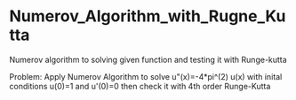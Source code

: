 # Numerov_Algorithm_with_Rugne_Kutta
Numerov algorithm to solving given function and testing it with Runge-kutta

Problem:
Apply Numerov Algorithm to solve u"(x)=-4*pi^(2) u(x) with inital conditions
    u(0)=1 and u'(0)=0 then check it with 4th order Runge-Kutta
